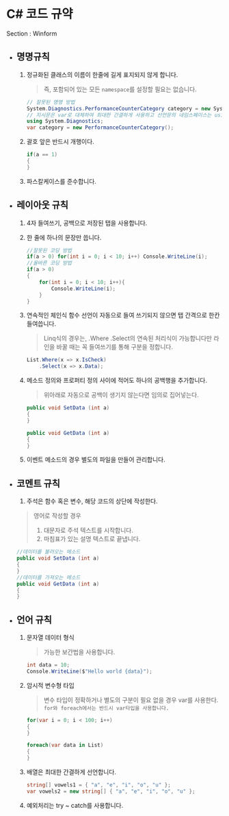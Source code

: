 # C# 코드 규약
Section : Winform

- ## 명명규칙  
    1. 정규화된 클래스의 이름이 한줄에 길게 표지되지 않게 합니다.  
        > 즉, 포함되어 있는 모든 `namespace`를 설정할 필요는 없습니다.
        ```csharp
        // 잘못된 명명 방법
        System.Diagnostics.PerformanceCounterCategory category = new System.Diagnostics.PerformanceCounterCategory(); 
        // 지시문은 var로 대체하여 최대한 간결하게 사용하고 선언문의 네임스페이스는 using을 사용하여 한줄의 코딩 표기를 최대한 줄인다.
        using System.Diagnostics;
        var category = new PerformanceCounterCategory();
        ```
    2. 괄호 앞은 반드시 개행이다.
        ```csharp
        if(a == 1)
        {
        }
        ```
    3. 파스칼케이스를 준수합니다.

- ## 레이아웃 규칙
    1. 4자 들여쓰기, 공백으로 저장된 탭을 사용합니다.  

    2. 한 줄에 하나의 문장만 씁니다.
        ```csharp
        //잘못된 코딩 방법
        if(a > 0) for(int i = 0; i < 10; i++) Console.WriteLine(i);
        //올바른 코딩 방법
        if(a > 0)
        {
            for(int i = 0; i < 10; i++){
                Console.WriteLine(i);
            }
        }
        ```
    3. 연속적인 체인식 함수 선언이 자동으로 들여 쓰기되지 않으면 탭 간격으로 한칸 들여씁니다.
        > Linq식의 경우는, .Where .Select의 연속된 처리식이 가능합니다만 라인을 바꿀 때는 꼭 들여쓰기를 통해 구분을 정합니다.
        ```csharp
        List.Where(x => x.IsCheck)
            .Select(x => x.Data);
        ```
    4. 메소드 정의와 프로퍼티 정의 사이에 적어도 하나의 공백행을 추가합니다.
        > 위아래로 자동으로 공백이 생기지 않는다면 임의로 집어넣는다.
        ```csharp
        public void SetData (int a)
        {
        }

        public void GetData (int a)
        {
        }
        ```
    5. 이벤트 메소드의 경우 별도의 파일을 만들어 관리합니다.
- ## 코멘트 규칙
    1. 주석은 함수 혹은 변수, 해당 코드의 상단에 작성한다.
    > 영어로 작성할 경우  
    > 1. 대문자로 주석 텍스트를 시작합니다.
    > 2. 마침표가 있는 설명 텍스트로 끝냅니다.
    ```csharp
    //데이터를 불러오는 메소드
    public void SetData (int a)
    {
    }
    //데이터를 가져오는 메소드
    public void GetData (int a)
    {
    }
    ```
- ## 언어 규칙
    1. 문자열 데이터 형식
        > 가능한 보간법을 사용합니다.
        ```csharp
        int data = 10;
        Console.WriteLine($"Hello world {data}");
        ```
    2. 암시적 변수형 타입
        > 변수 타입이 정확하거나 별도의 구분이 필요 없을 경우 var를 사용한다.  
        > `for와 foreach에서는 반드시 var타입을 사용합니다.`
        ```csharp
        for(var i = 0; i < 100; i++)
        {
        }

        foreach(var data in List)
        {
        }
        ```
    3. 배열은 최대한 간결하게 선언합니다.
        ```csharp
        string[] vowels1 = { "a", "e", "i", "o", "u" };
        var vowels2 = new string[] { "a", "e", "i", "o", "u" };
        ```
    4. 예외처리는 try ~ catch를 사용합니다.

